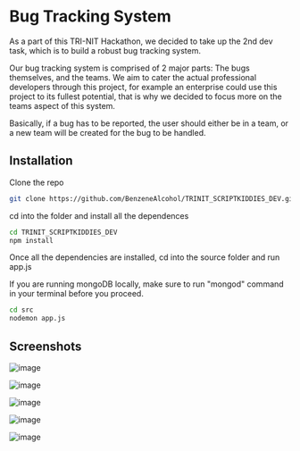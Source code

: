 # 
# Bug Tracking System

As a part of this TRI-NIT Hackathon, we decided to take up the 2nd dev task, which is to build a robust bug tracking system. 

Our bug tracking system is comprised of 2 major parts: The bugs themselves, and the teams. We aim to cater the actual professional developers through this project, for example an enterprise could use this project to its fullest potential, that is why we decided to focus more on the teams aspect of this system.

Basically, if a bug has to be reported, the user should either be in a team, or a new team will be created for the bug to be handled.


## Installation

Clone the repo

```bash
git clone https://github.com/BenzeneAlcohol/TRINIT_SCRIPTKIDDIES_DEV.git
```
cd into the folder and install all the dependences

```bash
cd TRINIT_SCRIPTKIDDIES_DEV
npm install
```

Once all the dependencies are installed, cd into the source folder and run app.js

If you are running mongoDB locally, make sure to run "mongod" command in your terminal before you proceed.


```bash
cd src 
nodemon app.js
```


## Screenshots

![image](https://user-images.githubusercontent.com/75667393/151686473-80548461-9976-406b-94b8-c0de90a0f3dc.png)

![image](https://user-images.githubusercontent.com/75667393/151686483-1cadf1c9-48e1-499f-99c9-d6f07806fba5.png)

![image](https://user-images.githubusercontent.com/75667393/151686487-9ccd86d2-ad68-41aa-a748-9dab6a90f25d.png)

![image](https://user-images.githubusercontent.com/75667393/151686497-9bf3ae72-154a-44d6-9bc0-2ead0b4380b1.png)

![image](https://user-images.githubusercontent.com/75667393/151686499-4582638d-0de2-4539-b365-20883378a296.png)

